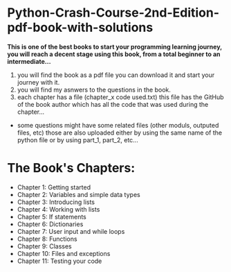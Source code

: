 # Python-Crash-Course-2nd-Edition-pdf-book-with-solutions
****This is one of the best books to start your programming learning journey, you will reach a decent stage using this book, from a total beginner to an intermediate...**** 

  1) you will find the book as a pdf file you can download it and start your journey with it.
  2) you will find my asnwers to the questions in the book.
  3) each chapter has a file (chapter_x code used.txt) this file has the GitHub of the book author which has all the code that was used during the chapter...
  
  * some questions might have some related files (other moduls, outputed files, etc) those are also uploaded either by using the same name of the python file or by using 
  part_1, part_2, etc...
  
  
# The Book's Chapters:
  * Chapter 1: Getting started
  * Chapter 2: Variables and simple data types
  * Chapter 3: Introducing lists
  * Chapter 4: Working with lists
  * Chapter 5: If statements
  * Chapter 6: Dictionaries
  * Chapter 7: User input and while loops
  * Chapter 8: Functions
  * Chapter 9: Classes
  * Chapter 10: Files and exceptions
  * Chapter 11: Testing your code
